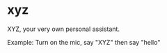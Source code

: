 # xyz

XYZ, your very own personal assistant.

Example: Turn on the mic, say "XYZ" then say "hello"
